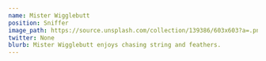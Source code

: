 ```yaml
---
name: Mister Wigglebutt
position: Sniffer
image_path: https://source.unsplash.com/collection/139386/603x603?a=.png
twitter: None
blurb: Mister Wigglebutt enjoys chasing string and feathers.
---
```

